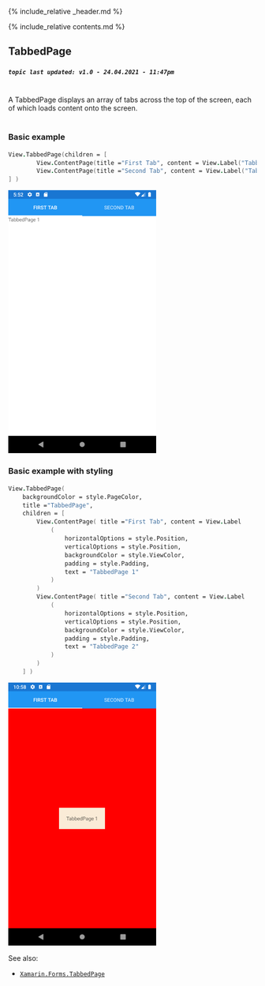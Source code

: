 {% include_relative _header.md %}

{% include_relative contents.md %}

TabbedPage
--------
##### `topic last updated: v1.0 - 24.04.2021 - 11:47pm`

<br /> 
A TabbedPage displays an array of tabs across the top of the screen, each of which loads content onto the screen.

<br /> 
<br /> 

### Basic example
```fsharp       
View.TabbedPage(children = [
        View.ContentPage(title ="First Tab", content = View.Label("TabbedPage 1"))                
        View.ContentPage(title ="Second Tab", content = View.Label("TabbedPage 2"))
] )
```
<img src="images/pages/tabbed-adr-basic.png" width="300">
<br /> 

### Basic example with styling
```fsharp       
View.TabbedPage(
    backgroundColor = style.PageColor,
    title ="TabbedPage",
    children = [
        View.ContentPage( title ="First Tab", content = View.Label
            (                                 
                horizontalOptions = style.Position,
                verticalOptions = style.Position,
                backgroundColor = style.ViewColor,
                padding = style.Padding,
                text = "TabbedPage 1" 
            ) 
        )
        View.ContentPage( title ="Second Tab", content = View.Label
            (                                
                horizontalOptions = style.Position,
                verticalOptions = style.Position,
                backgroundColor = style.ViewColor,
                padding = style.Padding,
                text = "TabbedPage 2"
            ) 
        )                
    ] )
```

<img src="images/pages/tabbed-adr-styled.png" width="300">

<br />

See also:

* [`Xamarin.Forms.TabbedPage`](https://docs.microsoft.com/en-us/dotnet/api/Xamarin.Forms.TabbedPage)


